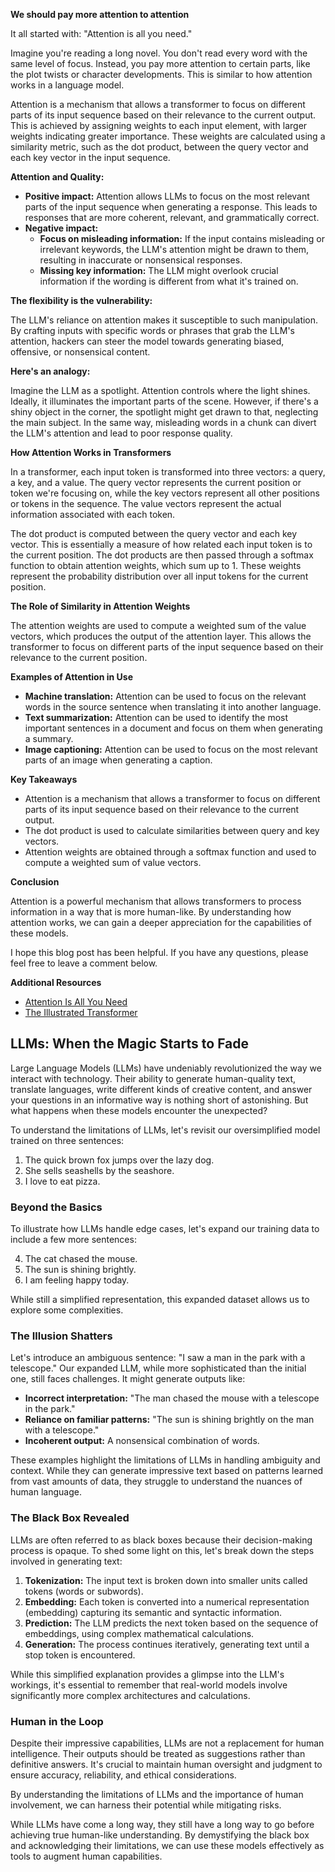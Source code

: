 **We should pay more attention to attention**

It all started with: "Attention is all you need."

Imagine you're reading a long novel. You don't read every word with the same level of focus. Instead, you pay more attention to certain parts, like the plot twists or character developments. This is similar to how attention works in a language model.

Attention is a mechanism that allows a transformer to focus on different parts of its input sequence based on their relevance to the current output. This is achieved by assigning weights to each input element, with larger weights indicating greater importance. These weights are calculated using a similarity metric, such as the dot product, between the query vector and each key vector in the input sequence.

**Attention and Quality:**

* **Positive impact:** Attention allows LLMs to focus on the most relevant parts of the input sequence when generating a response. This leads to responses that are more coherent, relevant, and grammatically correct.
* **Negative impact:**  
    * **Focus on misleading information:**  If the input contains misleading or irrelevant keywords, the LLM's attention might be drawn to them, resulting in inaccurate or nonsensical responses.
    * **Missing key information:**  The LLM might overlook crucial information if the wording is different from what it's trained on. 

**The flexibility is the vulnerability:**

The LLM's reliance on attention makes it susceptible to such manipulation.  By crafting inputs with specific words or phrases that grab the LLM's attention, hackers can steer the model towards generating biased, offensive, or nonsensical content.

**Here's an analogy:**

Imagine the LLM as a spotlight. Attention controls where the light shines. Ideally, it illuminates the important parts of the scene.  However, if there's a shiny object in the corner, the spotlight might get drawn to that, neglecting the main subject.  In the same way, misleading words in a chunk can divert the LLM's attention and lead to poor response quality.

**How Attention Works in Transformers**

In a transformer, each input token is transformed into three vectors: a query, a key, and a value. The query vector represents the current position or token we're focusing on, while the key vectors represent all other positions or tokens in the sequence. The value vectors represent the actual information associated with each token.

The dot product is computed between the query vector and each key vector. This is essentially a measure of how related each input token is to the current position. The dot products are then passed through a softmax function to obtain attention weights, which sum up to 1. These weights represent the probability distribution over all input tokens for the current position.

**The Role of Similarity in Attention Weights**

The attention weights are used to compute a weighted sum of the value vectors, which produces the output of the attention layer. This allows the transformer to focus on different parts of the input sequence based on their relevance to the current position.

**Examples of Attention in Use**

* **Machine translation:** Attention can be used to focus on the relevant words in the source sentence when translating it into another language.
* **Text summarization:** Attention can be used to identify the most important sentences in a document and focus on them when generating a summary.
* **Image captioning:** Attention can be used to focus on the most relevant parts of an image when generating a caption.

**Key Takeaways**

* Attention is a mechanism that allows a transformer to focus on different parts of its input sequence based on their relevance to the current output.
* The dot product is used to calculate similarities between query and key vectors.
* Attention weights are obtained through a softmax function and used to compute a weighted sum of value vectors.

**Conclusion**

Attention is a powerful mechanism that allows transformers to process information in a way that is more human-like. By understanding how attention works, we can gain a deeper appreciation for the capabilities of these models.

I hope this blog post has been helpful. If you have any questions, please feel free to leave a comment below.

**Additional Resources**

* [Attention Is All You Need](https://arxiv.org/abs/1706.03762)
* [The Illustrated Transformer](https://jalammar.github.io/illustrated-transformer/)


## LLMs: When the Magic Starts to Fade

Large Language Models (LLMs) have undeniably revolutionized the way we interact with technology. Their ability to generate human-quality text, translate languages, write different kinds of creative content, and answer your questions in an informative way is nothing short of astonishing. But what happens when these models encounter the unexpected?

To understand the limitations of LLMs, let's revisit our oversimplified model trained on three sentences:

1. The quick brown fox jumps over the lazy dog.
2. She sells seashells by the seashore.
3. I love to eat pizza.

### Beyond the Basics

To illustrate how LLMs handle edge cases, let's expand our training data to include a few more sentences:

4. The cat chased the mouse. 
5. The sun is shining brightly.
6. I am feeling happy today. 

While still a simplified representation, this expanded dataset allows us to explore some complexities.

### The Illusion Shatters

Let's introduce an ambiguous sentence: "I saw a man in the park with a telescope." Our expanded LLM, while more sophisticated than the initial one, still faces challenges. It might generate outputs like:

* **Incorrect interpretation:** "The man chased the mouse with a telescope in the park."
* **Reliance on familiar patterns:** "The sun is shining brightly on the man with a telescope."
* **Incoherent output:** A nonsensical combination of words.

These examples highlight the limitations of LLMs in handling ambiguity and context. While they can generate impressive text based on patterns learned from vast amounts of data, they struggle to understand the nuances of human language.

### The Black Box Revealed

LLMs are often referred to as black boxes because their decision-making process is opaque. To shed some light on this, let's break down the steps involved in generating text:

1. **Tokenization:** The input text is broken down into smaller units called tokens (words or subwords).
2. **Embedding:** Each token is converted into a numerical representation (embedding) capturing its semantic and syntactic information.
3. **Prediction:** The LLM predicts the next token based on the sequence of embeddings, using complex mathematical calculations.
4. **Generation:** The process continues iteratively, generating text until a stop token is encountered.

While this simplified explanation provides a glimpse into the LLM's workings, it's essential to remember that real-world models involve significantly more complex architectures and calculations.

### Human in the Loop

Despite their impressive capabilities, LLMs are not a replacement for human intelligence. Their outputs should be treated as suggestions rather than definitive answers. It's crucial to maintain human oversight and judgment to ensure accuracy, reliability, and ethical considerations.

By understanding the limitations of LLMs and the importance of human involvement, we can harness their potential while mitigating risks.
 
While LLMs have come a long way, they still have a long way to go before achieving true human-like understanding. By demystifying the black box and acknowledging their limitations, we can use these models effectively as tools to augment human capabilities.
 

